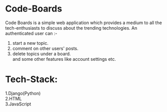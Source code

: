 # Code-Boards
Code Boards is a simple web application which provides a medium to all the tech-enthusiasts to discuss about the trending technologies. 
An authenticated user can :-
1. start a new topic.
2. comment on other users' posts.
3. delete topics under a board.<br>
and some other features like account settings etc.

# Tech-Stack:
1.Django(Python)<br>
2.HTML<br>
3.JavaScript
